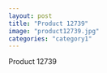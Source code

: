 ```yaml
---
layout: post
title: "Product 12739"
image: "product12739.jpg"
categories: "category1"
---
```

Product 12739
